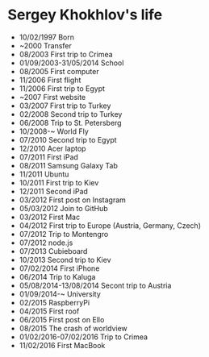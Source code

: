 Sergey Khokhlov's life
===============

- 10/02/1997 Born
- ~2000 Transfer
- 08/2003 First trip to Crimea
- 01/09/2003-31/05/2014 School
- 08/2005 First computer
- 11/2006 First flight
- 11/2006 First trip to Egypt
- ~2007 First website
- 03/2007 First trip to Turkey
- 02/2008 Second trip to Turkey
- 06/2008 Trip to St. Petersberg
- 10/2008-~ World Fly
- 07/2010 Second trip to Egypt
- 12/2010 Acer laptop
- 07/2011 First iPad
- 08/2011 Samsung Galaxy Tab
- 11/2011 Ubuntu
- 10/2011 First trip to Kiev
- 12/2011 Second iPad
- 03/2012 First post on Instagram
- 05/03/2012 Join to GitHub
- 03/2012 First Mac
- 04/2012 First trip to Europe (Austria, Germany, Czech)
- 07/2012 Trip to Montengro
- 07/2012 node.js
- 07/2013 Cubieboard
- 10/2013 Second trip to Kiev
- 07/02/2014 First iPhone
- 06/2014 Trip to Kaluga
- 05/08/2014-13/08/2014 Secont trip to Austria
- 01/09/2014-~ University
- 02/2015 RaspberryPi
- 04/2015 First roof
- 06/2015 First post on Ello
- 08/2015 The crash of worldview
- 01/02/2016-07/02/2016 Trip to Crimea
- 11/02/2016 First MacBook
